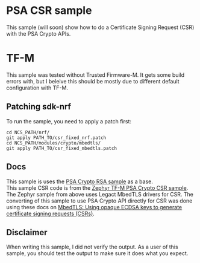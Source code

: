 # PSA CSR sample
This sample (will soon) show how to do a Certificate Signing Request (CSR) with the PSA Crypto APIs.

# TF-M
This sample was tested without Trusted Firmware-M. It gets some build errors with, but I beleive this should be mostly due to different default configuration with TF-M.

## Patching sdk-nrf
To run the sample, you need to apply a patch first:
```
cd NCS_PATH/nrf/
git apply PATH_TO/csr_fixed_nrf.patch
cd NCS_PATH/modules/crypto/mbedtls/
git apply PATH_TO/csr_fixed_mbedtls.patch
```

## Docs
This sample is uses the [PSA Crypto RSA sample](https://docs.nordicsemi.com/bundle/ncs-latest/page/nrf/samples/crypto/rsa/README.html) as a base.  
This sample CSR code is from the [Zephyr TF-M PSA Crypto CSR sample](https://docs.nordicsemi.com/bundle/ncs-latest/page/zephyr/samples/tfm_integration/psa_crypto/README.html).  
The Zephyr sample from above uses Legact MbedTLS drivers for CSR. The converting of this sample to use PSA Crypto API directly for CSR was done using these docs on [MbedTLS: Using opaque ECDSA keys to generate certificate signing requests (CSRs)](https://os.mbed.com/docs/mbed-os/v6.16/porting/using-psa-enabled-mbed-tls.html#using-opaque-ecdsa-keys-to-generate-certificate-signing-requests-csrs).  

## Disclaimer
When writing this sample, I did not verify the output. As a user of this sample, you should test the output to make sure it does what you expect.
